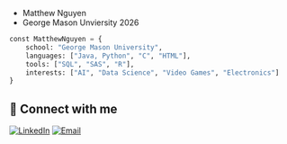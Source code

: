* Matthew Nguyen
* George Mason Unviersity 2026

```Python
const MatthewNguyen = {
    school: "George Mason University",
    languages: ["Java, Python", "C", "HTML"],
    tools: ["SQL", "SAS", "R"],
    interests: ["AI", "Data Science", "Video Games", "Electronics"]
}
```
## 🤝 Connect with me

[![LinkedIn](https://img.shields.io/badge/LinkedIn-Matthew%20Nguyen-blue?style=flat-square&logo=linkedin)](https://www.linkedin.com/in/matthewnguyen1230)
[![Email](https://img.shields.io/badge/Email-matthewnguyen1230%40gmail.com-red?style=flat-square&logo=gmail)](mailto:matthewnguyen1230@gmail.com)
